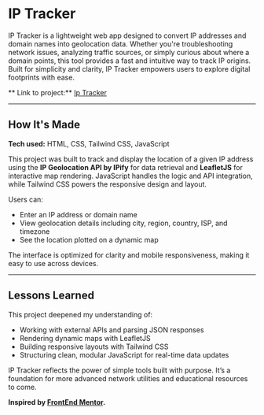 # IP Tracker

IP Tracker is a lightweight web app designed to convert IP addresses and domain names into geolocation data. Whether you're troubleshooting network issues, analyzing traffic sources, or simply curious about where a domain points, this tool provides a fast and intuitive way to track IP origins. Built for simplicity and clarity, IP Tracker empowers users to explore digital footprints with ease.

** Link to project:** [Ip Tracker](https://belunatic.github.io/ip-address-tracker-master/)

---

## How It's Made

**Tech used:** HTML, CSS, Tailwind CSS, JavaScript

This project was built to track and display the location of a given IP address using the **IP Geolocation API by IPify** for data retrieval and **LeafletJS** for interactive map rendering. JavaScript handles the logic and API integration, while Tailwind CSS powers the responsive design and layout.

Users can:

- Enter an IP address or domain name
- View geolocation details including city, region, country, ISP, and timezone
- See the location plotted on a dynamic map

The interface is optimized for clarity and mobile responsiveness, making it easy to use across devices.

---

## Lessons Learned

This project deepened my understanding of:

- Working with external APIs and parsing JSON responses
- Rendering dynamic maps with LeafletJS
- Building responsive layouts with Tailwind CSS
- Structuring clean, modular JavaScript for real-time data updates

IP Tracker reflects the power of simple tools built with purpose. It’s a foundation for more advanced network utilities and educational resources to come.

<b>Inspired by [FrontEnd Mentor](https://www.frontendmentor.io/challenges/ip-address-tracker-I8-0yYAH0).</b>

